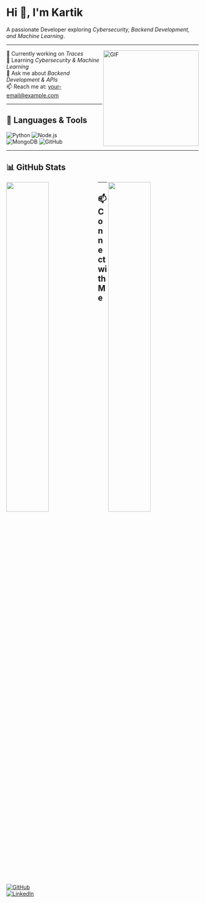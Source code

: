 # Hi 👋, I'm Kartik  

A passionate Developer exploring *Cybersecurity, Backend Development, and Machine Learning*.  

---

<img align="right" alt="GIF" src="https://your-gif-link.com" width="250px"/>

🚀 Currently working on *Traces*  
🌱 Learning *Cybersecurity & Machine Learning*  
💬 Ask me about *Backend Development & APIs*  
📫 Reach me at: [your-email@example.com](mailto:your-email@example.com)  

---

## 🚀 Languages & Tools  
![Python](https://img.shields.io/badge/Python-3776AB?style=for-the-badge&logo=python&logoColor=white)
![Node.js](https://img.shields.io/badge/Node.js-339933?style=for-the-badge&logo=nodedotjs&logoColor=white)  
![MongoDB](https://img.shields.io/badge/MongoDB-47A248?style=for-the-badge&logo=mongodb&logoColor=white)
![GitHub](https://img.shields.io/badge/GitHub-181717?style=for-the-badge&logo=github&logoColor=white)  

---

## 📊 GitHub Stats  
<img align="left" src="https://github-readme-stats.vercel.app/api?username=EHKARTIK001&show_icons=true&theme=tokyonight" width="47%" />  
<img align="right" src="https://github-readme-streak-stats.herokuapp.com/?user=EHKARTIK001&theme=tokyonight" width="47%" />  

---

## 📫 Connect with Me  
[![GitHub](https://img.shields.io/badge/GitHub-100000?style=for-the-badge&logo=github&logoColor=white)](https://github.com/EHKARTIK001)  
[![LinkedIn](https://img.shields.io/badge/LinkedIn-0A66C2?style=for-the-badge&logo=linkedin&logoColor=white)](https://linkedin.com/in/yourprofile)
